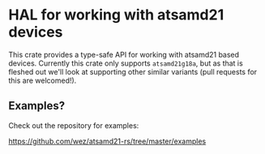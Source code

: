 # HAL for working with atsamd21 devices

This crate provides a type-safe API for working with atsamd21 based devices.
Currently this crate only supports `atsamd21g18a`, but as that is fleshed out
we'll look at supporting other similar variants (pull requests for this are
welcomed!).

## Examples?

Check out the repository for examples:

https://github.com/wez/atsamd21-rs/tree/master/examples

